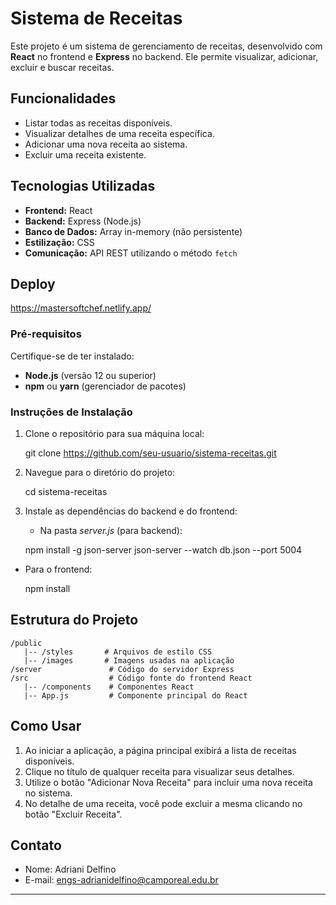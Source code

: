 

# Sistema de Receitas

Este projeto é um sistema de gerenciamento de receitas, desenvolvido com **React** no frontend e **Express** no backend. Ele permite visualizar, adicionar, excluir e buscar receitas.

## Funcionalidades

- Listar todas as receitas disponíveis.
- Visualizar detalhes de uma receita específica.
- Adicionar uma nova receita ao sistema.
- Excluir uma receita existente.
  
## Tecnologias Utilizadas

- **Frontend:** React
- **Backend:** Express (Node.js)
- **Banco de Dados:** Array in-memory (não persistente)
- **Estilização:** CSS
- **Comunicação:** API REST utilizando o método `fetch`

## Deploy

https://mastersoftchef.netlify.app/

### Pré-requisitos

Certifique-se de ter instalado:

- **Node.js** (versão 12 ou superior)
- **npm** ou **yarn** (gerenciador de pacotes)

### Instruções de Instalação

1. Clone o repositório para sua máquina local:

  
   git clone https://github.com/seu-usuario/sistema-receitas.git


2. Navegue para o diretório do projeto:


   cd sistema-receitas
 

3. Instale as dependências do backend e do frontend:

   - Na pasta *server.js* (para backend):
   
    npm install -g json-server
    json-server --watch db.json --port 5004
   
  - Para o frontend:
     
     npm install
     


## Estrutura do Projeto

```
/public
   |-- /styles       # Arquivos de estilo CSS
   |-- /images       # Imagens usadas na aplicação
/server               # Código do servidor Express
/src                  # Código fonte do frontend React
   |-- /components    # Componentes React
   |-- App.js         # Componente principal do React
```

## Como Usar

1. Ao iniciar a aplicação, a página principal exibirá a lista de receitas disponíveis.
2. Clique no título de qualquer receita para visualizar seus detalhes.
3. Utilize o botão "Adicionar Nova Receita" para incluir uma nova receita no sistema.
4. No detalhe de uma receita, você pode excluir a mesma clicando no botão "Excluir Receita".


## Contato

- Nome: Adriani Delfino
- E-mail: engs-adrianidelfino@camporeal.edu.br

---

